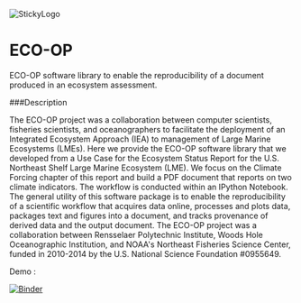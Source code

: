 

![StickyLogo](http://tw.rpi.edu/img_projects/ECOOP-logo.png)

ECO-OP
=====

ECO-OP software library to enable the reproducibility of a document produced in an ecosystem assessment.


###Description

The ECO-OP project was a collaboration between computer scientists,  fisheries scientists, and oceanographers to facilitate the deployment of  an Integrated Ecosystem Approach (IEA) to management of Large Marine  Ecosystems (LMEs). Here we provide the ECO-OP software library that we  developed from a Use Case for the Ecosystem Status Report for the U.S.  Northeast Shelf Large Marine Ecosystem (LME). We focus on the Climate  Forcing chapter of this report and build a PDF document that reports on  two climate indicators. The workflow is conducted within an IPython  Notebook. The general utility of this software package is to enable the  reproducibility of a scientific workflow that acquires data online,  processes and plots data, packages text and figures into a document, and  tracks provenance of derived data and the output document. The ECO-OP  project was a collaboration between Rensselaer Polytechnic  Institute, Woods Hole Oceanographic Institution, and NOAA's Northeast  Fisheries Science Center, funded in 2010-2014 by the U.S. National Science Foundation #0955649.

Demo :

[![Binder](http://mybinder.org/badge.svg)](http://mybinder.org/repo/epifanio/ecoop-binder)
